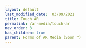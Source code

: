 ```yaml
---
layout: default
last_modified_date:  03/09/2021
title: Touch AR
permalink: /ar-media/touch-ar
nav_order: 3
has_children: true
parent: Forms of AR Media (Soon ™)
---
```


